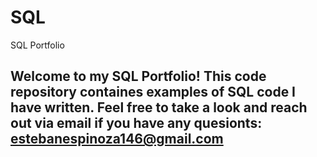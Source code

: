 # SQL
SQL Portfolio
## Welcome to my SQL Portfolio! This code repository containes examples of SQL code I have written. Feel free to take a look and reach out via email if you have any quesionts: estebanespinoza146@gmail.com
